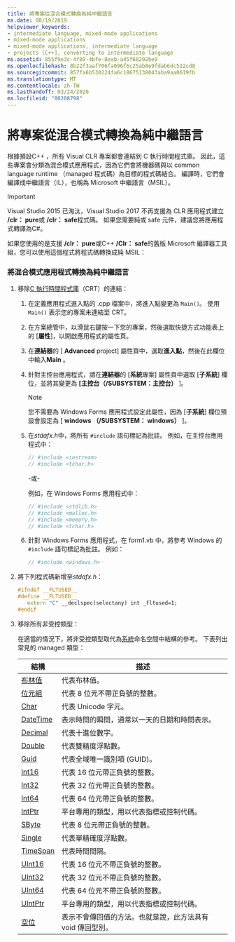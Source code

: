 ```yaml
---
title: 將專案從混合模式轉換為純中繼語言
ms.date: 08/19/2019
helpviewer_keywords:
- intermediate language, mixed-mode applications
- mixed-mode applications
- mixed-mode applications, intermediate language
- projects [C++], converting to intermediate language
ms.assetid: 855f9e3c-4f09-4bfe-8eab-a45f68292be9
ms.openlocfilehash: 8b22f3aaf706fa096f6c25ab8e9fdab6dc512cd8
ms.sourcegitcommit: 857fa6b530224fa6c18675138043aba9aa0619fb
ms.translationtype: MT
ms.contentlocale: zh-TW
ms.lasthandoff: 03/24/2020
ms.locfileid: "80208798"
---
```

# <a name="converting-projects-from-mixed-mode-to-pure-intermediate-language"></a>將專案從混合模式轉換為純中繼語言

根據預設C++ ，所有 Visual CLR 專案都會連結到 C 執行時間程式庫。 因此，這些專案會分類為混合模式應用程式，因為它們會將機器碼與以 common language runtime （managed 程式碼）為目標的程式碼結合。 編譯時，它們會編譯成中繼語言（IL），也稱為 Microsoft 中繼語言（MSIL）。

> [!IMPORTANT]
> Visual Studio 2015 已淘汰，Visual Studio 2017 不再支援為 CLR 應用程式建立 **/clr： pure**或 **/clr： safe**程式碼。 如果您需要純或 safe 元件，建議您將應用程式轉譯為C#。

如果您使用的是支援 **/clr： pure**或C++ **/Clr： safe**的舊版 Microsoft 編譯器工具組，您可以使用這個程式將程式碼轉換成純 MSIL：

### <a name="to-convert-your-mixed-mode-application-into-pure-intermediate-language"></a>將混合模式應用程式轉換為純中繼語言

1. 移除[C 執行時間程式庫](../c-runtime-library/crt-library-features.md)（CRT）的連結：

   1. 在定義應用程式進入點的 .cpp 檔案中，將進入點變更為 `Main()`。 使用 `Main()` 表示您的專案未連結至 CRT。

   2. 在方案總管中，以滑鼠右鍵按一下您的專案，然後選取快捷方式功能表上的 [**屬性**]，以開啟應用程式的屬性頁。

   3. 在**連結器**的 [ **Advanced** project] 屬性頁中，選取**進入點**，然後在此欄位中輸入**Main** 。

   4. 針對主控台應用程式，請在**連結器**的 [**系統**專案] 屬性頁中選取 [**子系統**] 欄位，並將其變更為 **[主控台（/SUBSYSTEM：主控台）** ]。

      > [!NOTE]
      > 您不需要為 Windows Forms 應用程式設定此屬性，因為 [**子系統**] 欄位預設會設定為 [ **windows （/SUBSYSTEM： windows）** ]。

   5. 在*stdafx.h*中，將所有 `#include` 語句標記為批註。 例如，在主控台應用程式中：

      ```cpp
      // #include <iostream>
      // #include <tchar.h>
      ```

       -或-

       例如，在 Windows Forms 應用程式中：

      ```cpp
      // #include <stdlib.h>
      // #include <malloc.h>
      // #include <memory.h>
      // #include <tchar.h>
      ```

   6. 針對 Windows Forms 應用程式，在 form1.vb 中，將參考 Windows 的 `#include` 語句標記為批註。 例如：

      ```cpp
      // #include <windows.h>
      ```

2. 將下列程式碼新增至*stdafx.h*：

   ```cpp
   #ifndef __FLTUSED__
   #define __FLTUSED__
      extern "C" __declspec(selectany) int _fltused=1;
   #endif
   ```

3. 移除所有非受控類型：

   在適當的情況下，將非受控類型取代為[系統](/dotnet/api/system)命名空間中結構的參考。 下表列出常見的 managed 類型：

   |結構|描述|
   |---------------|-----------------|
   |[布林值](/dotnet/api/system.boolean)|代表布林值。|
   |[位元組](/dotnet/api/system.byte)|代表 8 位元不帶正負號的整數。|
   |[Char](/dotnet/api/system.char)|代表 Unicode 字元。|
   |[DateTime](/dotnet/api/system.datetime)|表示時間的瞬間，通常以一天的日期和時間表示。|
   |[Decimal](/dotnet/api/system.decimal)|代表十進位數字。|
   |[Double](/dotnet/api/system.double)|代表雙精度浮點數。|
   |[Guid](/dotnet/api/system.guid)|代表全域唯一識別項 (GUID)。|
   |[Int16](/dotnet/api/system.int16)|代表 16 位元帶正負號的整數。|
   |[Int32](/dotnet/api/system.int32)|代表 32 位元帶正負號的整數。|
   |[Int64](/dotnet/api/system.int64)|代表 64 位元帶正負號的整數。|
   |[IntPtr](/dotnet/api/system.intptr)|平台專用的類型，用以代表指標或控制代碼。|
   |[SByte](/dotnet/api/system.byte)|代表 8 位元帶正負號的整數。|
   |[Single](/dotnet/api/system.single)|代表單精確度浮點數。|
   |[TimeSpan](/dotnet/api/system.timespan)|代表時間間隔。|
   |[UInt16](/dotnet/api/system.uint16)|代表 16 位元不帶正負號的整數。|
   |[UInt32](/dotnet/api/system.uint32)|代表 32 位元不帶正負號的整數。|
   |[UInt64](/dotnet/api/system.uint64)|代表 64 位元不帶正負號的整數。|
   |[UIntPtr](/dotnet/api/system.uintptr)|平台專用的類型，用以代表指標或控制代碼。|
   |[空位](/dotnet/api/system.void)|表示不會傳回值的方法。也就是說，此方法具有 void 傳回型別。|
